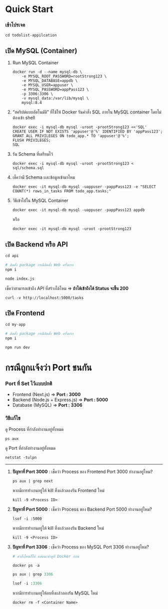 # Quick Start

### เข้าโปรเจค

```base
cd todolist-appilcation
```

## เปิด MySQL (Container)

1. Run MySQL Container
    ```base
    docker run -d --name mysql-db \
        -e MYSQL_ROOT_PASSWORD=rootStrong123 \
        -e MYSQL_DATABASE=appdb \
        -e MYSQL_USER=appuser \
        -e MYSQL_PASSWORD=appPass123 \
        -p 3306:3306 \
        -v mysql_data:/var/lib/mysql \
        mysql:8.4
    ```

2. “สคริปต์แบบอัตโนมัติ” ที่ใช้ให้ Docker รันคำสั่ง SQL ภายใน MySQL container โดยไม่ต้องเข้า shell 
    ```base
    docker exec -i mysql-db mysql -uroot -prootStrong123 <<'SQL'
    CREATE USER IF NOT EXISTS 'appuser'@'%' IDENTIFIED BY 'appPass123';
    GRANT ALL PRIVILEGES ON todo_app.* TO 'appuser'@'%';
    FLUSH PRIVILEGES;
    SQL
    ```

3. รัน Schema ที่เตรียมไว้
    ```base
    docker exec -i mysql-db mysql -uroot -prootStrong123 < sql/schema.sql
    ```

4. เช็คว่ามี Schema เเละข้อมูลเข้ามาไหม
    ```base
    docker exec -it mysql-db mysql -uappuser -pappPass123 -e "SELECT COUNT(*) rows_in_tasks FROM todo_app.tasks;"
    ```

5. วิธีเข้าไปใน MySQL Container
    ```base
    docker exec -it mysql-db mysql -uappuser -pappPass123 appdb
    ```
    หรือ
    ```base
    docker exec -it mysql-db mysql -uroot -prootStrong123
    ```


## เปิด Backend หรือ API
```py
cd api

# ติดตั้ง package กรณีติดตั้ง Web ครั้งแรก
npm i

node index.js
```

เช็คว่าสามารถเข้าถึง API ที่สร้างได้ไหม => **ถ้าได้เข้าถึงได้ Status จะขึ้น 200**
```base
curl -v http://localhost:5000/tasks
```

## เปิด Frontend
```py
cd my-app

# ติดตั้ง package กรณีติดตั้ง Web ครั้งแรก
npm i

npm run dev
```

# กรณีถูกเเจ้งว่า Port ชนกัน
### Port ที่ Set ไว้เเบบปกติ
- Frontend (Next.js) => **Port : 3000**
- Backend (Node.js + Express.js) => **Port : 5000**
- Database (MySQL) => **Port : 3306**

### วิธีเเก้ไข
ดู Process ที่กำลังทำงานอยู่ทั้งหมด
```base
ps aux 
```
ดู Port ที่กำลังทำงานอยู่ทั้งหมด
```base
netstat -tulpn 
```
---

1. **ปัญหาที่ Port 3000** : เช็คว่า Process ของ Frontend Port 3000 ทำงานอยู่ไหม?
    ```base
    ps aux | grep next
    ```
    หากมีการทำงานอยู่ให้ kill ทิ้งเเล้วลองรัน Frontend ใหม่
    ```base
    kill -9 <Process ID>
    ```

2. **ปัญหาที่ Port 5000** : เช็คว่า Process ของ Backend Port 5000 ทำงานอยู่ไหม?
    ```base
    lsof -i :5000
    ```
    หากมีการทำงานอยู่ให้ kill ทิ้งเเล้วลองรัน Backend ใหม่
    ```base
    kill -9 <Process ID>
    ```

3. **ปัญหาที่ Port 3306** : เช็คว่า Process ของ MySQL Port 3306 ทำงานอยู่ไหม?
    ``` py
    # คำสั่งไหนก็ได้ แต่แนะนำดูที่ Docker ก่อน

    docker ps -a

    ps aux | grep 3306

    lsof -i :3306
    ```
    หากมีการทำงานอยู่ให้ลบทิ้งเเล้วลองรัน MySQL ใหม่
    ```base
    docker rm -f <Container Name>
    ```